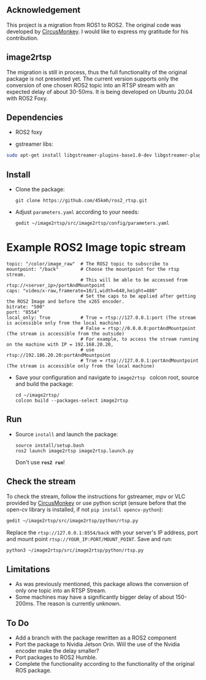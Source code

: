 ## Acknowledgement
This project is a migration from ROS1 to ROS2. The original code was developed by [CircusMonkey](https://github.com/CircusMonkey/ros_rtsp/tree/master). I would like to express my gratitude for his contribution.

## image2rtsp
The migration is still in process, thus the full functionality of the original package is not presented yet. The current version supports only the conversion of one chosen ROS2 topic into an RTSP stream with an expected delay of about 30-50ms. 
It is being developed on Ubuntu 20.04 with ROS2 Foxy.

## Dependencies
- ROS2 foxy

- gstreamer libs:
```bash
sudo apt-get install libgstreamer-plugins-base1.0-dev libgstreamer-plugins-good1.0-dev libgstreamer-plugins-bad1.0-dev libgstrtspserver-1.0-dev gstreamer1.0-plugins-ugly gstreamer1.0-plugins-bad
```
## Install
  - Clone the package:
      ```bashrc
      git clone https://github.com/45kmh/ros2_rtsp.git
      ```
  - Adjust  `parameters.yaml` according to your needs:
      ```bashrc
      gedit ~/image2rtsp/src/image2rtsp/config/parameters.yaml
      ```
# Example ROS2 Image topic stream
    topic: "/color/image_raw"  # The ROS2 topic to subscribe to
    mountpoint: "/back"        # Choose the mountpoint for the rtsp stream. 
                               # This will be able to be accessed from rtsp://<server_ip>/portAndMountpoint
    caps: "video/x-raw,framerate=10/1,width=640,height=480"
                               # Set the caps to be applied after getting the ROS2 Image and before the x265 encoder.
    bitrate: "500"
    port: "8554"
    local_only: True           # True = rtsp://127.0.0.1:port (The stream is accessible only from the local machine)
                               # False = rtsp://0.0.0.0:portAndMountpoint (The stream is accessible from the outside) 
                               # For example, to access the stream running on the machine with IP = 192.168.20.20,
                               # use rtsp://192.186.20.20:portAndMountpoint
                               # True = rtsp://127.0.0.1:portAndMountpoint (The stream is accessible only from the local machine)
  - Save your configuration and navigate to `image2rtsp ` colcon root, source and build the package:
      ```bashrc
      cd ~/image2rtsp/
      colcon build --packages-select image2rtsp
      ```
## Run
  - Source `install` and launch the package:
      ```bashrc
      source install/setup.bash
      ros2 launch image2rtsp image2rtsp.launch.py 
      ```
      Don't use **`ros2 run`**!
    
## Check the stream
To check the stream, follow the instructions for gstreamer, mpv or VLC provided by [CircusMonkey](https://github.com/CircusMonkey/ros_rtsp/blob/master/README.md) or use python script (ensure before that the open-cv library is installed, if not `pip install opencv-python`):
```bash
gedit ~/image2rtsp/src/image2rtsp/python/rtsp.py
```
Replace the `rtsp://127.0.0.1:8554/back` with your server's IP address, port and mount point `rtsp://YOUR_IP:PORT/MOUNT_POINT`. Save and run:
```bash
python3 ~/image2rtsp/src/image2rtsp/python/rtsp.py
```
## Limitations
- As was previously mentioned, this package allows the conversion of only one topic into an RTSP Stream.
- Some machines may have a significantly bigger delay of about 150-200ms. The reason is currently unknown.
## To Do
- Add a branch with the package rewritten as a ROS2 component
- Port the package to Nvidia Jetson Orin. Will the use of the Nvidia encoder make the delay smaller?
- Port packages to ROS2 Humble.
- Complete the functionality according to the functionality of the original ROS package.


